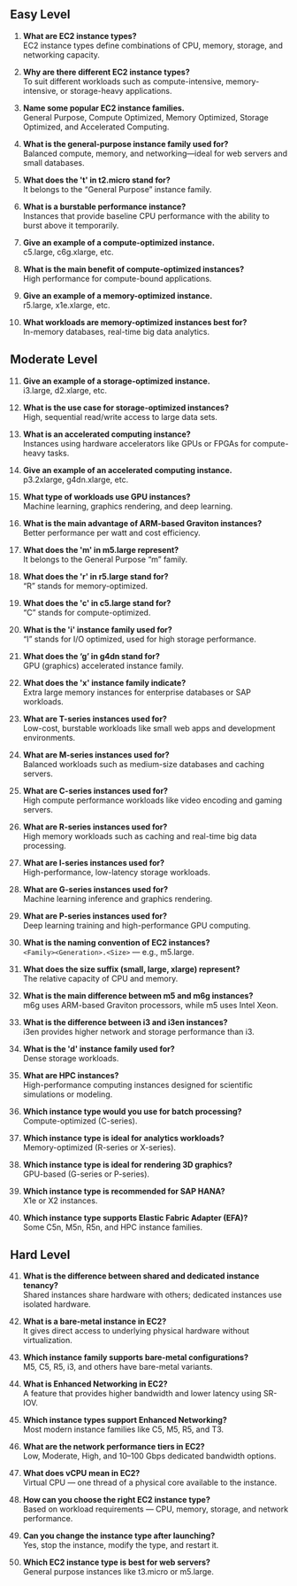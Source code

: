 ## Easy Level

1. **What are EC2 instance types?**  
   EC2 instance types define combinations of CPU, memory, storage, and networking capacity.

2. **Why are there different EC2 instance types?**  
   To suit different workloads such as compute-intensive, memory-intensive, or storage-heavy applications.

3. **Name some popular EC2 instance families.**  
   General Purpose, Compute Optimized, Memory Optimized, Storage Optimized, and Accelerated Computing.

4. **What is the general-purpose instance family used for?**  
   Balanced compute, memory, and networking—ideal for web servers and small databases.

5. **What does the 't' in t2.micro stand for?**  
   It belongs to the “General Purpose” instance family.

6. **What is a burstable performance instance?**  
   Instances that provide baseline CPU performance with the ability to burst above it temporarily.

7. **Give an example of a compute-optimized instance.**  
   c5.large, c6g.xlarge, etc.

8. **What is the main benefit of compute-optimized instances?**  
   High performance for compute-bound applications.

9. **Give an example of a memory-optimized instance.**  
   r5.large, x1e.xlarge, etc.

10. **What workloads are memory-optimized instances best for?**  
    In-memory databases, real-time big data analytics.

## Moderate Level

11. **Give an example of a storage-optimized instance.**  
    i3.large, d2.xlarge, etc.

12. **What is the use case for storage-optimized instances?**  
    High, sequential read/write access to large data sets.

13. **What is an accelerated computing instance?**  
    Instances using hardware accelerators like GPUs or FPGAs for compute-heavy tasks.

14. **Give an example of an accelerated computing instance.**  
    p3.2xlarge, g4dn.xlarge, etc.

15. **What type of workloads use GPU instances?**  
    Machine learning, graphics rendering, and deep learning.

16. **What is the main advantage of ARM-based Graviton instances?**  
    Better performance per watt and cost efficiency.

17. **What does the 'm' in m5.large represent?**  
    It belongs to the General Purpose “m” family.

18. **What does the 'r' in r5.large stand for?**  
    “R” stands for memory-optimized.

19. **What does the 'c' in c5.large stand for?**  
    “C” stands for compute-optimized.

20. **What is the 'i' instance family used for?**  
    “I” stands for I/O optimized, used for high storage performance.

21. **What does the ‘g’ in g4dn stand for?**  
    GPU (graphics) accelerated instance family.

22. **What does the 'x' instance family indicate?**  
    Extra large memory instances for enterprise databases or SAP workloads.

23. **What are T-series instances used for?**  
    Low-cost, burstable workloads like small web apps and development environments.

24. **What are M-series instances used for?**  
    Balanced workloads such as medium-size databases and caching servers.

25. **What are C-series instances used for?**  
    High compute performance workloads like video encoding and gaming servers.

26. **What are R-series instances used for?**  
    High memory workloads such as caching and real-time big data processing.

27. **What are I-series instances used for?**  
    High-performance, low-latency storage workloads.

28. **What are G-series instances used for?**  
    Machine learning inference and graphics rendering.

29. **What are P-series instances used for?**  
    Deep learning training and high-performance GPU computing.

30. **What is the naming convention of EC2 instances?**  
    `<Family><Generation>.<Size>` — e.g., m5.large.

31. **What does the size suffix (small, large, xlarge) represent?**  
    The relative capacity of CPU and memory.

32. **What is the main difference between m5 and m6g instances?**  
    m6g uses ARM-based Graviton processors, while m5 uses Intel Xeon.

33. **What is the difference between i3 and i3en instances?**  
    i3en provides higher network and storage performance than i3.

34. **What is the 'd' instance family used for?**  
    Dense storage workloads.

35. **What are HPC instances?**  
    High-performance computing instances designed for scientific simulations or modeling.

36. **Which instance type would you use for batch processing?**  
    Compute-optimized (C-series).

37. **Which instance type is ideal for analytics workloads?**  
    Memory-optimized (R-series or X-series).

38. **Which instance type is ideal for rendering 3D graphics?**  
    GPU-based (G-series or P-series).

39. **Which instance type is recommended for SAP HANA?**  
    X1e or X2 instances.

40. **Which instance type supports Elastic Fabric Adapter (EFA)?**  
    Some C5n, M5n, R5n, and HPC instance families.

## Hard Level

41. **What is the difference between shared and dedicated instance tenancy?**  
    Shared instances share hardware with others; dedicated instances use isolated hardware.

42. **What is a bare-metal instance in EC2?**  
    It gives direct access to underlying physical hardware without virtualization.

43. **Which instance family supports bare-metal configurations?**  
    M5, C5, R5, i3, and others have bare-metal variants.

44. **What is Enhanced Networking in EC2?**  
    A feature that provides higher bandwidth and lower latency using SR-IOV.

45. **Which instance types support Enhanced Networking?**  
    Most modern instance families like C5, M5, R5, and T3.

46. **What are the network performance tiers in EC2?**  
    Low, Moderate, High, and 10–100 Gbps dedicated bandwidth options.

47. **What does vCPU mean in EC2?**  
    Virtual CPU — one thread of a physical core available to the instance.

48. **How can you choose the right EC2 instance type?**  
    Based on workload requirements — CPU, memory, storage, and network performance.

49. **Can you change the instance type after launching?**  
    Yes, stop the instance, modify the type, and restart it.

50. **Which EC2 instance type is best for web servers?**  
    General purpose instances like t3.micro or m5.large.
